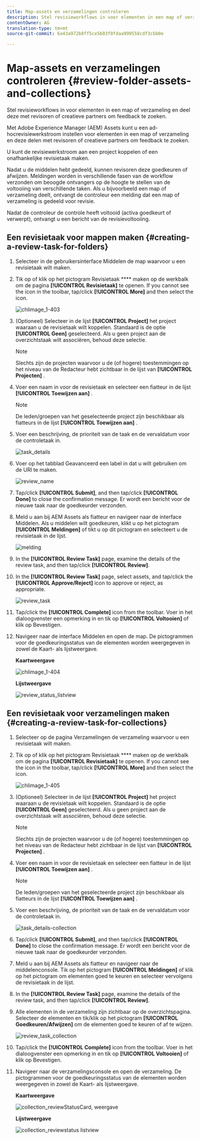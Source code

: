 ```yaml
---
title: Map-assets en verzamelingen controleren
description: Stel revisieworkflows in voor elementen in een map of verzameling en deel deze met revisoren of creatieve partners om feedback te zoeken.
contentOwner: AG
translation-type: tm+mt
source-git-commit: 6a43a972b8ff5ce5603f0fdaa999558cdf3cbb0e

---
```



# Map-assets en verzamelingen controleren {#review-folder-assets-and-collections}

Stel revisieworkflows in voor elementen in een map of verzameling en deel deze met revisoren of creatieve partners om feedback te zoeken.

Met Adobe Experience Manager (AEM) Assets kunt u een ad-hocrevisiewerkstroom instellen voor elementen in een map of verzameling en deze delen met revisoren of creatieve partners om feedback te zoeken.

U kunt de revisiewerkstroom aan een project koppelen of een onafhankelijke revisietaak maken.

Nadat u de middelen hebt gedeeld, kunnen revisoren deze goedkeuren of afwijzen. Meldingen worden in verschillende fasen van de workflow verzonden om beoogde ontvangers op de hoogte te stellen van de voltooiing van verschillende taken. Als u bijvoorbeeld een map of verzameling deelt, ontvangt de controleur een melding dat een map of verzameling is gedeeld voor revisie.

Nadat de controleur de controle heeft voltooid (activa goedkeurt of verwerpt), ontvangt u een bericht van de revisievoltooiing.

## Een revisietaak voor mappen maken {#creating-a-review-task-for-folders}

1. Selecteer in de gebruikersinterface Middelen de map waarvoor u een revisietaak wilt maken.
1. Tik op of klik op het pictogram Revisietaak **** maken op de werkbalk om de pagina **[!UICONTROL Revisietaak]** te openen. If you cannot see the icon in the toolbar, tap/click **[!UICONTROL More]** and then select the icon.

   ![chlimage_1-403](assets/chlimage_1-403.png)

1. (Optioneel) Selecteer in de lijst **[!UICONTROL Project]** het project waaraan u de revisietaak wilt koppelen. Standaard is de optie **[!UICONTROL Geen]** geselecteerd. Als u geen project aan de overzichtstaak wilt associëren, behoud deze selectie.

   >[!NOTE]
   >
   >Slechts zijn de projecten waarvoor u de (of hogere) toestemmingen op het niveau van de Redacteur hebt zichtbaar in de lijst van **[!UICONTROL Projecten]** .

1. Voer een naam in voor de revisietaak en selecteer een fiatteur in de lijst **[!UICONTROL Toewijzen aan]** .

   >[!NOTE]
   >
   >De leden/groepen van het geselecteerde project zijn beschikbaar als fiatteurs in de lijst **[!UICONTROL Toewijzen aan]** .

1. Voer een beschrijving, de prioriteit van de taak en de vervaldatum voor de controletaak in.

   ![task_details](assets/task_details.png)

1. Voer op het tabblad Geavanceerd een label in dat u wilt gebruiken om de URI te maken.

   ![review_name](assets/review_name.png)

1. Tap/click **[!UICONTROL Submit]**, and then tap/click **[!UICONTROL Done]** to close the confirmation message. Er wordt een bericht voor de nieuwe taak naar de goedkeurder verzonden.
1. Meld u aan bij AEM Assets als fiatteur en navigeer naar de interface Middelen. Als u middelen wilt goedkeuren, klikt u op het pictogram **[!UICONTROL Meldingen]** of tikt u op dit pictogram en selecteert u de revisietaak in de lijst.

   ![melding](assets/notification.png)

1. In the **[!UICONTROL Review Task]** page, examine the details of the review task, and then tap/click **[!UICONTROL Review]**.
1. In the **[!UICONTROL Review Task]** page, select assets, and tap/click the **[!UICONTROL Approve/Reject]** icon to approve or reject, as appropriate.

   ![review_task](assets/review_task.png)

1. Tap/click the **[!UICONTROL Complete]** icon from the toolbar. Voer in het dialoogvenster een opmerking in en tik op **[!UICONTROL Voltooien]** of klik op Bevestigen.
1. Navigeer naar de interface Middelen en open de map. De pictogrammen voor de goedkeuringsstatus van de elementen worden weergegeven in zowel de Kaart- als lijstweergave.

   **Kaartweergave**

   ![chlimage_1-404](assets/chlimage_1-404.png)

   **Lijstweergave**

   ![review_status_listview](assets/review_status_listview.png)

## Een revisietaak voor verzamelingen maken {#creating-a-review-task-for-collections}

1. Selecteer op de pagina Verzamelingen de verzameling waarvoor u een revisietaak wilt maken.
1. Tik op of klik op het pictogram Revisietaak **** maken op de werkbalk om de pagina **[!UICONTROL Revisietaak]** te openen. If you cannot see the icon in the toolbar, tap/click **[!UICONTROL More]** and then select the icon.

   ![chlimage_1-405](assets/chlimage_1-405.png)

1. (Optioneel) Selecteer in de lijst **[!UICONTROL Project]** het project waaraan u de revisietaak wilt koppelen. Standaard is de optie **[!UICONTROL Geen]** geselecteerd. Als u geen project aan de overzichtstaak wilt associëren, behoud deze selectie.

   >[!NOTE]
   >
   >Slechts zijn de projecten waarvoor u de (of hogere) toestemmingen op het niveau van de Redacteur hebt zichtbaar in de lijst van **[!UICONTROL Projecten]** .

1. Voer een naam in voor de revisietaak en selecteer een fiatteur in de lijst **[!UICONTROL Toewijzen aan]** .

   >[!NOTE]
   >
   >De leden/groepen van het geselecteerde project zijn beschikbaar als fiatteurs in de lijst **[!UICONTROL Toewijzen aan]** .

1. Voer een beschrijving, de prioriteit van de taak en de vervaldatum voor de controletaak in.

   ![task_details-collection](assets/task_details-collection.png)

1. Tap/click **[!UICONTROL Submit]**, and then tap/click **[!UICONTROL Done]** to close the confirmation message. Er wordt een bericht voor de nieuwe taak naar de goedkeurder verzonden.
1. Meld u aan bij AEM Assets als fiatteur en navigeer naar de middelenconsole. Tik op het pictogram **[!UICONTROL Meldingen]** of klik op het pictogram om elementen goed te keuren en selecteer vervolgens de revisietaak in de lijst.
1. In the **[!UICONTROL Review Task]** page, examine the details of the review task, and then tap/click **[!UICONTROL Review]**.
1. Alle elementen in de verzameling zijn zichtbaar op de overzichtspagina. Selecteer de elementen en tik/klik op het pictogram **[!UICONTROL Goedkeuren/Afwijzen]** om de elementen goed te keuren of af te wijzen.

   ![review_task_collection](assets/review_task_collection.png)

1. Tap/click the **[!UICONTROL Complete]** icon from the toolbar. Voer in het dialoogvenster een opmerking in en tik op **[!UICONTROL Voltooien]** of klik op Bevestigen.
1. Navigeer naar de verzamelingsconsole en open de verzameling. De pictogrammen voor de goedkeuringsstatus van de elementen worden weergegeven in zowel de Kaart- als lijstweergave.

   **Kaartweergave**

   ![collection_reviewStatusCard, weergave](assets/collection_reviewstatuscardview.png)

   **Lijstweergave**

   ![collection_reviewstatus listview](assets/collection_reviewstatuslistview.png)
